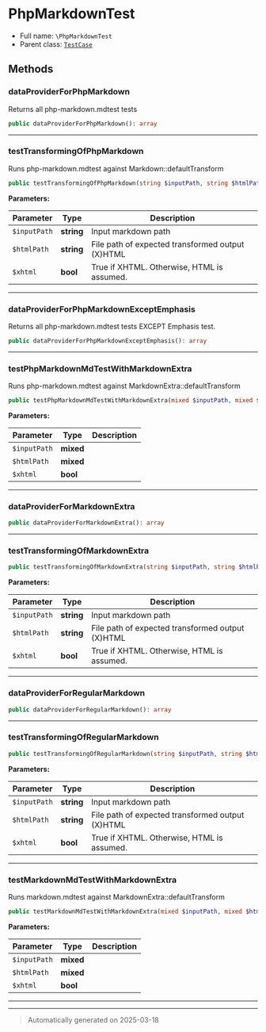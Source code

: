 
# PhpMarkdownTest





* Full name: `\PhpMarkdownTest`
* Parent class: [`TestCase`](./PHPUnit/Framework/TestCase.md)




## Methods


### dataProviderForPhpMarkdown

Returns all php-markdown.mdtest tests

```php
public dataProviderForPhpMarkdown(): array
```












***

### testTransformingOfPhpMarkdown

Runs php-markdown.mdtest against Markdown::defaultTransform

```php
public testTransformingOfPhpMarkdown(string $inputPath, string $htmlPath, bool $xhtml = false): void
```








**Parameters:**

| Parameter | Type | Description |
|-----------|------|-------------|
| `$inputPath` | **string** | Input markdown path |
| `$htmlPath` | **string** | File path of expected transformed output (X)HTML |
| `$xhtml` | **bool** | True if XHTML. Otherwise, HTML is assumed. |





***

### dataProviderForPhpMarkdownExceptEmphasis

Returns all php-markdown.mdtest tests EXCEPT Emphasis test.

```php
public dataProviderForPhpMarkdownExceptEmphasis(): array
```












***

### testPhpMarkdownMdTestWithMarkdownExtra

Runs php-markdown.mdtest against MarkdownExtra::defaultTransform

```php
public testPhpMarkdownMdTestWithMarkdownExtra(mixed $inputPath, mixed $htmlPath, bool $xhtml = false): mixed
```








**Parameters:**

| Parameter | Type | Description |
|-----------|------|-------------|
| `$inputPath` | **mixed** |  |
| `$htmlPath` | **mixed** |  |
| `$xhtml` | **bool** |  |





***

### dataProviderForMarkdownExtra



```php
public dataProviderForMarkdownExtra(): array
```












***

### testTransformingOfMarkdownExtra



```php
public testTransformingOfMarkdownExtra(string $inputPath, string $htmlPath, bool $xhtml = false): void
```








**Parameters:**

| Parameter | Type | Description |
|-----------|------|-------------|
| `$inputPath` | **string** | Input markdown path |
| `$htmlPath` | **string** | File path of expected transformed output (X)HTML |
| `$xhtml` | **bool** | True if XHTML. Otherwise, HTML is assumed. |





***

### dataProviderForRegularMarkdown



```php
public dataProviderForRegularMarkdown(): array
```












***

### testTransformingOfRegularMarkdown



```php
public testTransformingOfRegularMarkdown(string $inputPath, string $htmlPath, bool $xhtml = false): void
```








**Parameters:**

| Parameter | Type | Description |
|-----------|------|-------------|
| `$inputPath` | **string** | Input markdown path |
| `$htmlPath` | **string** | File path of expected transformed output (X)HTML |
| `$xhtml` | **bool** | True if XHTML. Otherwise, HTML is assumed. |





***

### testMarkdownMdTestWithMarkdownExtra

Runs markdown.mdtest against MarkdownExtra::defaultTransform

```php
public testMarkdownMdTestWithMarkdownExtra(mixed $inputPath, mixed $htmlPath, bool $xhtml = false): mixed
```








**Parameters:**

| Parameter | Type | Description |
|-----------|------|-------------|
| `$inputPath` | **mixed** |  |
| `$htmlPath` | **mixed** |  |
| `$xhtml` | **bool** |  |





***


***
> Automatically generated on 2025-03-18

